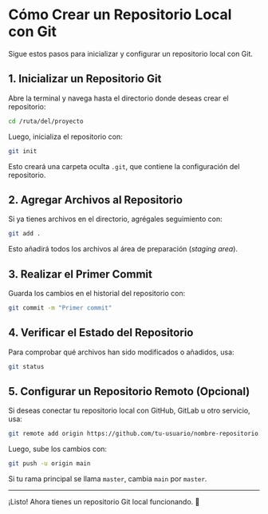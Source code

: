 # Cómo Crear un Repositorio Local con Git

Sigue estos pasos para inicializar y configurar un repositorio local con Git.

## 1. Inicializar un Repositorio Git
Abre la terminal y navega hasta el directorio donde deseas crear el repositorio:

```sh
cd /ruta/del/proyecto
```

Luego, inicializa el repositorio con:

```sh
git init
```

Esto creará una carpeta oculta `.git`, que contiene la configuración del repositorio.

## 2. Agregar Archivos al Repositorio
Si ya tienes archivos en el directorio, agrégales seguimiento con:

```sh
git add .
```

Esto añadirá todos los archivos al área de preparación (*staging area*).

## 3. Realizar el Primer Commit
Guarda los cambios en el historial del repositorio con:

```sh
git commit -m "Primer commit"
```

## 4. Verificar el Estado del Repositorio
Para comprobar qué archivos han sido modificados o añadidos, usa:

```sh
git status
```

## 5. Configurar un Repositorio Remoto (Opcional)
Si deseas conectar tu repositorio local con GitHub, GitLab u otro servicio, usa:

```sh
git remote add origin https://github.com/tu-usuario/nombre-repositorio.git
```

Luego, sube los cambios con:

```sh
git push -u origin main
```

Si tu rama principal se llama `master`, cambia `main` por `master`.

---

¡Listo! Ahora tienes un repositorio Git local funcionando. 🚀
